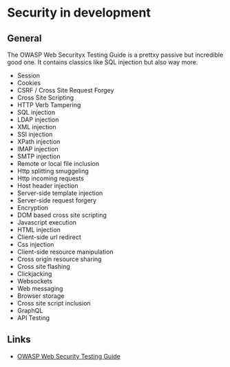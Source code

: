 # Security in development

## General

The OWASP Web Securityx Testing Guide is a prettxy passive but incredible good one. It contains classics like SQL injection but also way more.

* Session
* Cookies
* CSRF / Cross Site Request Forgey
* Cross Site Scripting
* HTTP Verb Tampering
* SQL injection
* LDAP injection
* XML injection
* SSI injection
* XPath injection
* IMAP injection
* SMTP injection
* Remote or local file inclusion
* Http splitting smuggeling
* Http incoming requests
* Host header injection
* Server-side template injection
* Server-side request forgery
* Encryption
* DOM based cross site scripting
* Javascript execution
* HTML injection
* Client-side url redirect
* Css injection
* Client-side resource manipulation
* Cross origin resource sharing
* Cross site flashing
* Clickjacking
* Websockets
* Web messaging
* Browser storage
* Cross site script inclusion
* GraphQL
* API Testing

## Links

* [OWASP Web Security Testing Guide](https://owasp.org/www-project-web-security-testing-guide/)

